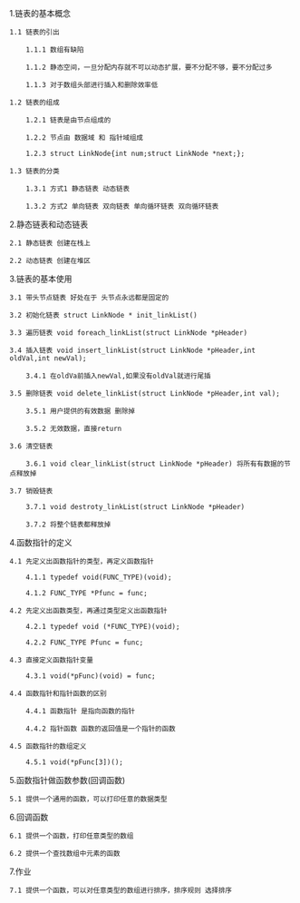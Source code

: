 1.链表的基本概念

    1.1 链表的引出

        1.1.1 数组有缺陷

        1.1.2 静态空间，一旦分配内存就不可以动态扩展，要不分配不够，要不分配过多

        1.1.3 对于数组头部进行插入和删除效率低
    
    1.2 链表的组成

        1.2.1 链表是由节点组成的

        1.2.2 节点由 数据域 和 指针域组成

        1.2.3 struct LinkNode{int num;struct LinkNode *next;};

    1.3 链表的分类

        1.3.1 方式1 静态链表 动态链表

        1.3.2 方式2 单向链表 双向链表 单向循环链表 双向循环链表

2.静态链表和动态链表

    2.1 静态链表 创建在栈上

    2.2 动态链表 创建在堆区

3.链表的基本使用

    3.1 带头节点链表 好处在于 头节点永远都是固定的

    3.2 初始化链表 struct LinkNode * init_linkList()

    3.3 遍历链表 void foreach_linkList(struct LinkNode *pHeader)

    3.4 插入链表 void insert_linkList(struct LinkNode *pHeader,int oldVal,int newVal);

        3.4.1 在oldVa前插入newVal,如果没有oldVal就进行尾插
    
    3.5 删除链表 void delete_linkList(struct LinkNode *pHeader,int val);

        3.5.1 用户提供的有效数据 删除掉

        3.5.2 无效数据，直接return
    
    3.6 清空链表

        3.6.1 void clear_linkList(struct LinkNode *pHeader) 将所有有数据的节点释放掉

    3.7 销毁链表

        3.7.1 void destroty_linkList(struct LinkNode *pHeader)

        3.7.2 将整个链表都释放掉

4.函数指针的定义

    4.1 先定义出函数指针的类型，再定义函数指针 
        
        4.1.1 typedef void(FUNC_TYPE)(void);

        4.1.2 FUNC_TYPE *Pfunc = func;

    4.2 先定义出函数类型，再通过类型定义出函数指针 
    
        4.2.1 typedef void (*FUNC_TYPE)(void);

        4.2.2 FUNC_TYPE Pfunc = func;

    4.3 直接定义函数指针变量

        4.3.1 void(*pFunc)(void) = func;
    
    4.4 函数指针和指针函数的区别

        4.4.1 函数指针 是指向函数的指针

        4.4.2 指针函数 函数的返回值是一个指针的函数
    
    4.5 函数指针的数组定义

        4.5.1 void(*pFunc[3])();

5.函数指针做函数参数(回调函数)

    5.1 提供一个通用的函数，可以打印任意的数据类型

6.回调函数

    6.1 提供一个函数，打印任意类型的数组

    6.2 提供一个查找数组中元素的函数

7.作业

    7.1 提供一个函数，可以对任意类型的数组进行排序，排序规则 选择排序